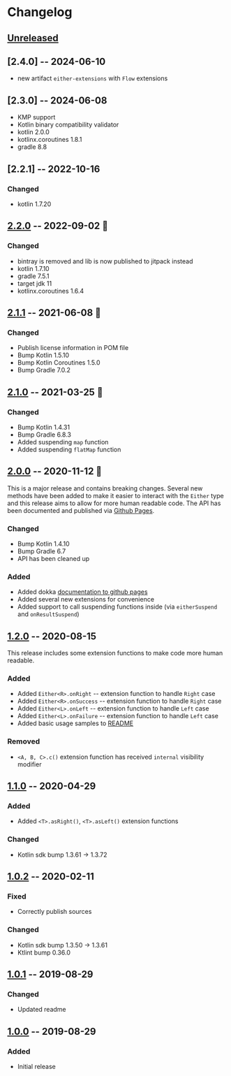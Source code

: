 # Changelog

## [Unreleased]

## [2.4.0] -- 2024-06-10

* new artifact `either-extensions` with `Flow` extensions

## [2.3.0] -- 2024-06-08

* KMP support
* Kotlin binary compatibility validator
* kotlin 2.0.0
* kotlinx.coroutines 1.8.1
* gradle 8.8

## [2.2.1] -- 2022-10-16 

### Changed

* kotlin 1.7.20

## [2.2.0] -- 2022-09-02 🍂

### Changed

- bintray is removed and lib is now published to jitpack instead
- kotlin 1.7.10
- gradle 7.5.1
- target jdk 11
- kotlinx.coroutines 1.6.4

## [2.1.1] -- 2021-06-08 🌻

### Changed

* Publish license information in POM file
* Bump Kotlin 1.5.10
* Bump Kotlin Coroutines 1.5.0
* Bump Gradle 7.0.2

## [2.1.0] -- 2021-03-25 🧩

### Changed

* Bump Kotlin 1.4.31
* Bump Gradle 6.8.3
* Added suspending `map` function
* Added suspending `flatMap` function

## [2.0.0] -- 2020-11-12 🍂

This is a major release and contains breaking changes. Several new methods have been added
to make it easier to interact with the `Either` type and this release aims to allow for
more human readable code. The API has been documented and published via [Github Pages](https://sphrak.github.io/Either/).

### Changed

* Bump Kotlin 1.4.10
* Bump Gradle 6.7
* API has been cleaned up

### Added

* Added dokka [documentation to github pages](https://sphrak.github.io/Either/)
* Added several new extensions for convenience
* Added support to call suspending functions inside (via `eitherSuspend` and `onResultSuspend`)

## [1.2.0] -- 2020-08-15

This release includes some extension functions to make code more human readable.

### Added
* Added `Either<R>.onRight` -- extension function to handle `Right` case
* Added `Either<R>.onSuccess` -- extension function to handle `Right` case
* Added `Either<L>.onLeft` -- extension function to handle `Left` case
* Added `Either<L>.onFailure` -- extension function to handle `Left` case
* Added basic usage samples to [README](https://github.com/sphrak/Either/blob/master/README.md)

### Removed
* `<A, B, C>.c()` extension function has received `internal` visibility modifier

## [1.1.0] -- 2020-04-29

### Added
* Added `<T>.asRight()`, `<T>.asLeft()` extension functions

### Changed 
* Kotlin sdk bump 1.3.61 -> 1.3.72

## [1.0.2] -- 2020-02-11

### Fixed
* Correctly publish sources

### Changed
* Kotlin sdk bump 1.3.50 -> 1.3.61
* Ktlint bump 0.36.0

## [1.0.1] -- 2019-08-29

### Changed
* Updated readme

## [1.0.0] -- 2019-08-29

### Added
* Initial release

[Unreleased]: https://github.com/sphrak/Either/compare/2.2.1...HEAD
[2.2.0]: https://github.com/sphrak/Either/compare/2.2.0...2.2.1
[2.2.0]: https://github.com/sphrak/Either/compare/2.1.1...2.2.0
[2.1.1]: https://github.com/sphrak/Either/compare/2.1.0...2.1.1
[2.1.0]: https://github.com/sphrak/Either/compare/2.0.0...2.1.0
[2.0.0]: https://github.com/sphrak/Either/compare/1.2.0...2.0.0
[1.2.0]: https://github.com/sphrak/Either/compare/1.1.0...1.2.0
[1.1.0]: https://github.com/sphrak/Either/compare/1.0.2...1.1.0
[1.0.2]: https://github.com/sphrak/Either/compare/1.0.1...1.0.2
[1.0.1]: https://github.com/sphrak/Either/compare/1.0.0...1.0.1
[1.0.0]: https://github.com/sphrak/Either/releases/tag/1.0.0